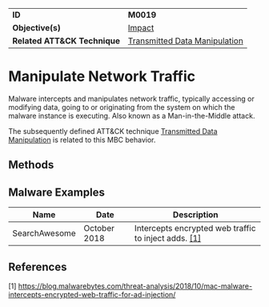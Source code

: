 |||
|---------|------------------------|
|**ID**|**M0019**|
|**Objective(s)**| [Impact](https://github.com/MBCProject/mbc-markdown/tree/master/impact)|
|**Related ATT&CK Technique**|[Transmitted Data Manipulation](https://attack.mitre.org/techniques/T1493/)|


Manipulate Network Traffic
==========================
Malware intercepts and manipulates network traffic, typically accessing or modifying data, going to or originating from the system on which the malware instance is executing. Also known as a Man-in-the-Middle attack.

The subsequently defined ATT&CK technique [Transmitted Data Manipulation](https://attack.mitre.org/techniques/T1493/) is related to this MBC behavior.

Methods
-------


Malware Examples
----------------
|Name|Date|Description|
|-----------------------------|--------|-----------------------------|
| SearchAwesome| October 2018| Intercepts encrypted web traffic to inject adds. [[1]](#1)|

References
----------
<a name="1">[1]</a> https://blog.malwarebytes.com/threat-analysis/2018/10/mac-malware-intercepts-encrypted-web-traffic-for-ad-injection/